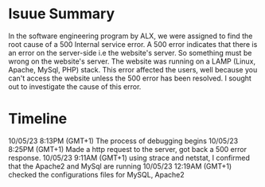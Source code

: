 # Isuue Summary
In the software engineering program by ALX, we were assigned to find the root cause of a 500 Internal service error.
A 500 error indicates that there is an error on the server-side i.e the website's server. So something must be wrong on 
the website's server. The website was running on a LAMP (Linux, Apache, MySql, PHP) stack. This error affected the users,
well because you can't access the website unless the 500 error has been resolved. I sought out to investigate the cause of this error.

# Timeline
10/05/23 8:13PM (GMT+1) The process of debugging begins
10/05/23 8:25PM (GMT+1) Made a http request to the server, got back a 500 error response.
10/05/23 9:11AM (GMT+1) using strace and netstat, I confirmed that the Apache2 and MySql are running
10/05/23 12:19AM (GMT+1) checked the configurations files for MySQL, Apache2
